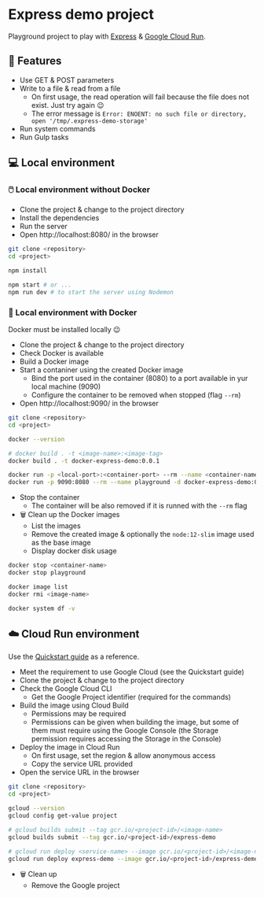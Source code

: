 # Express demo project

Playground project to play with [Express](https://expressjs.com/) & [Google Cloud Run](https://cloud.google.com/run).

## 📓 Features

- Use GET & POST parameters
- Write to a file & read from a file
  - On first usage, the read operation will fail because the file does not exist. Just try again 😉
  - The error message is `Error: ENOENT: no such file or directory, open '/tmp/.express-demo-storage'`
- Run system commands
- Run Gulp tasks

## 💻 Local environment

### 🖱️ Local environment without Docker

- Clone the project & change to the project directory
- Install the dependencies
- Run the server
- Open http://localhost:8080/ in the browser

```bash
git clone <repository>
cd <project>

npm install

npm start # or ...
npm run dev # to start the server using Nodemon
```

### 🐋 Local environment with Docker

Docker must be installed locally 😉

- Clone the project & change to the project directory
- Check Docker is available
- Build a Docker image
- Start a contaniner using the created Docker image
  - Bind the port used in the container (8080) to a port available in yur local machine (9090)
  - Configure the container to be removed when stopped (flag `--rm`)
- Open http://localhost:9090/ in the browser

```bash
git clone <repository>
cd <project>

docker --version

# docker build . -t <image-name>:<image-tag>
docker build . -t docker-express-demo:0.0.1

docker run -p <local-port>:<container-port> --rm --name <container-name> -d <image-name>:<image-tag>
docker run -p 9090:8080 --rm --name playground -d docker-express-demo:0.0.1
```

- Stop the container
  - The container will be also removed if it is runned with the `--rm` flag
- 🗑️ Clean up the Docker images
  - List the images
  - Remove the created image & optionally the `node:12-slim` image used as the base image
  - Display docker disk usage

```bash
docker stop <container-name>
docker stop playground

docker image list
docker rmi <image-name>

docker system df -v
```

## ☁️ Cloud Run environment

Use the [Quickstart guide](https://cloud.google.com/run/docs/quickstarts/build-and-deploy#node.js) as a reference.

- Meet the requirement to use Google Cloud (see the Quickstart guide)
- Clone the project & change to the project directory
- Check the Google Cloud CLI
  - Get the Google Project identifier (required for the commands)
- Build the image using Cloud Build
  - Permissions may be required
  - Permissions can be given when building the image, but some of them must require using the Google Console (the Storage permission requires accessing the Storage in the Console)
- Deploy the image in Cloud Run
  - On first usage, set the region & allow anonymous access
  - Copy the service URL provided
- Open the service URL in the browser

```bash
git clone <repository>
cd <project>

gcloud --version
gcloud config get-value project

# gcloud builds submit --tag gcr.io/<project-id>/<image-name>
gcloud builds submit --tag gcr.io/<project-id>/express-demo

# gcloud run deploy <service-name> --image gcr.io/<project-id>/<image-name> --platform managed
gcloud run deploy express-demo --image gcr.io/<project-id>/express-demo --platform managed
```

- 🗑️ Clean up
  - Remove the Google project
